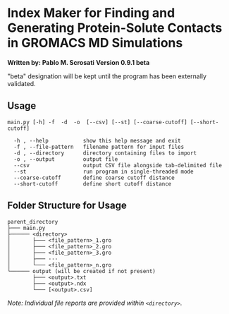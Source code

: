 # Index Maker for Finding and Generating Protein-Solute Contacts in GROMACS MD Simulations
**Written by: Pablo M. Scrosati**
**Version 0.9.1 beta**

"beta" designation will be kept until the program has been externally validated.

## Usage
`main.py [-h] -f  -d  -o  [--csv] [--st] [--coarse-cutoff] [--short-cutoff]`

```
  -h , --help           show this help message and exit
  -f , --file-pattern   filename pattern for input files
  -d , --directory      directory containing files to import
  -o , --output         output file
  --csv                 output CSV file alongside tab-delimited file
  --st                  run program in single-threaded mode
  --coarse-cutoff       define coarse cutoff distance
  --short-cutoff        define short cutoff distance
```

## Folder Structure for Usage
```
parent_directory
├─── main.py
├────── <directory>
│       ├─── <file_pattern>_1.gro
│       ├─── <file_pattern>_2.gro
│       ├─── <file_pattern>_3.gro
│       ├─── ···
│       └─── <file_pattern>_n.gro
└────── output (will be created if not present)
        ├─── <output>.txt
        ├─── <output>.ndx
        └─── [<output>.csv]
```
*Note: Individual file reports are provided within `<directory>`.*


<!-- │ ├ ─ └ -->